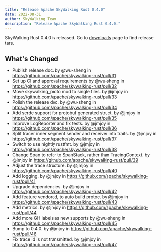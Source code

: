 ```yaml
---
title: "Release Apache SkyWalking Rust 0.4.0"
date: 2022-08-31
author: SkyWalking Team
description: "Release Apache SkyWalking Rust 0.4.0."
---
```


SkyWalking Rust 0.4.0 is released. Go to [downloads](/downloads) page to find release tars.

## What's Changed
* Publish release doc. by @wu-sheng in https://github.com/apache/skywalking-rust/pull/31
* Set up CI and approval requirements by @wu-sheng in https://github.com/apache/skywalking-rust/pull/32
* Move skywalking_proto mod to single files. by @jmjoy in https://github.com/apache/skywalking-rust/pull/33
* Polish the release doc. by @wu-sheng in https://github.com/apache/skywalking-rust/pull/34
* Add serde support for protobuf generated struct. by @jmjoy in https://github.com/apache/skywalking-rust/pull/35
* Improve LogReporter and fix tests. by @jmjoy in https://github.com/apache/skywalking-rust/pull/36
* Split tracer inner segment sender and receiver into traits. by @jmjoy in https://github.com/apache/skywalking-rust/pull/37
* Switch to use nightly rustfmt. by @jmjoy in https://github.com/apache/skywalking-rust/pull/38
* Change Span to refer to SpanStack, rather than TracingContext. by @jmjoy in https://github.com/apache/skywalking-rust/pull/39
* Adjust the trace structure. by @jmjoy in https://github.com/apache/skywalking-rust/pull/40
* Add logging. by @jmjoy in https://github.com/apache/skywalking-rust/pull/41
* Upgrade dependencies. by @jmjoy in https://github.com/apache/skywalking-rust/pull/42
* Add feature vendored, to auto build protoc. by @jmjoy in https://github.com/apache/skywalking-rust/pull/43
* Add metrics. by @jmjoy in https://github.com/apache/skywalking-rust/pull/44
* Add more GH labels as new supports by @wu-sheng in https://github.com/apache/skywalking-rust/pull/45
* Bump to 0.4.0. by @jmjoy in https://github.com/apache/skywalking-rust/pull/46
* Fix trace id is not transmitted. by @jmjoy in https://github.com/apache/skywalking-rust/pull/47
